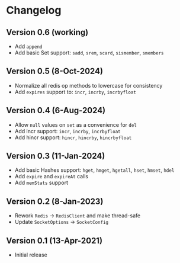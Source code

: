 # Changelog

## Version 0.6 (working)
* Add `append`
* Add basic Set support: `sadd`, `srem`, `scard`, `sismember`, `smembers`

## Version 0.5 (8-Oct-2024)
* Normalize all redis op methods to lowercase for consistency
* Add `expires` support to: `incr`, `incrby`, `incrbyfloat`

## Version 0.4 (6-Aug-2024)
* Allow `null` values on `set` as a convenience for `del`
* Add incr support: `incr`, `incrby`, `incrbyfloat`
* Add hincr support: `hincr`, `hincrby`, `hincrbyfloat`

## Version 0.3 (11-Jan-2024)
* Add basic Hashes support: `hget`, `hmget`, `hgetall`, `hset`, `hmset`, `hdel`
* Add `expire` and `expireAt` calls
* Add `memStats` support

## Version 0.2 (8-Jan-2023)
* Rework `Redis` -> `RedisClient` and make thread-safe
* Update `SocketOptions` -> `SocketConfig`

## Version 0.1 (13-Apr-2021)
* Initial release